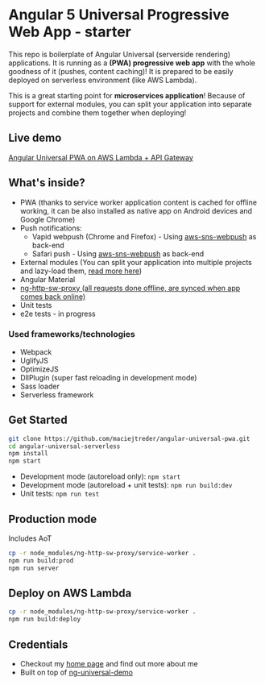 # Angular 5 Universal Progressive Web App - starter
This repo is boilerplate of Angular Universal (serverside rendering) applications.
It is running as a **(PWA) progressive web app** with the whole goodness of it (pushes, content caching)!
It is prepared to be easily deployed on serverless environment (like AWS Lambda).

This is a great starting point for **microservices application**! Because of support for external modules, you can split your application into separate projects and combine them together when deploying!

## Live demo
[Angular Universal PWA on AWS Lambda + API Gateway](https://www.angular-universal-pwa.maciejtreder.com)


## What's inside?
* PWA (thanks to service worker application content is cached for offline working, it can be also installed as native app on Android devices and Google Chrome)
* Push notifications:
    * Vapid webpush (Chrome and Firefox) - Using [aws-sns-webpush](https://github.com/maciejtreder/aws-sns-webpush) as back-end
    * Safari push - Using [aws-sns-webpush](https://github.com/maciejtreder/aws-sns-webpush) as back-end
* External modules (You can split your application into multiple projects and lazy-load them, [read more here](https://github.com/maciejtreder/angular-external-module))
* Angular Material
* [ng-http-sw-proxy (all requests done offline, are synced when app comes back online)](https://github.com/maciejtreder/ng-http-sw-proxy)
* Unit tests
* e2e tests - in progress

### Used frameworks/technologies
* Webpack
* UglifyJS
* OptimizeJS
* DllPlugin (super fast reloading in development mode)
* Sass loader
* Serverless framework


## Get Started
```sh
git clone https://github.com/maciejtreder/angular-universal-pwa.git
cd angular-universal-serverless
npm install
npm start
```
* Development mode (autoreload only): ```npm start```
* Development mode (autoreload + unit tests): ```npm run build:dev```
* Unit tests: ```npm run test```


## Production mode
Includes AoT
```sh
cp -r node_modules/ng-http-sw-proxy/service-worker .
npm run build:prod
npm run server
```

## Deploy on AWS Lambda
```sh
cp -r node_modules/ng-http-sw-proxy/service-worker .
npm run build:deploy
```


## Credentials
* Checkout my [home page](https://www.maciejtreder.com) and find out more about me
* Built on top of [ng-universal-demo](https://github.com/FrozenPandaz/ng-universal-demo)
